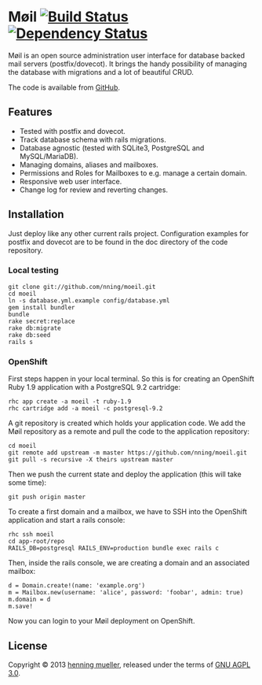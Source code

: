 Møil [![Build Status](https://travis-ci.org/nning/moeil.png?branch=master)](https://travis-ci.org/nning/moeil) [![Dependency Status](https://gemnasium.com/nning/moeil.png)](https://gemnasium.com/nning/moeil)
====

Møil is an open source administration user interface for database backed mail
servers (postfix/dovecot). It brings the handy possibility of managing the
database with migrations and a lot of beautiful CRUD.

The code is available from [GitHub](https://github.com/nning/moeil.git).

Features
--------

* Tested with postfix and dovecot.
* Track database schema with rails migrations.
* Database agnostic (tested with SQLite3, PostgreSQL and MySQL/MariaDB).
* Managing domains, aliases and mailboxes.
* Permissions and Roles for Mailboxes to e.g. manage a certain domain.
* Responsive web user interface.
* Change log for review and reverting changes.

Installation
------------

Just deploy like any other current rails project. Configuration examples for
postfix and dovecot are to be found in the doc directory of the code repository.

### Local testing

    git clone git://github.com/nning/moeil.git
	cd moeil
	ln -s database.yml.example config/database.yml
	gem install bundler
	bundle
	rake secret:replace
	rake db:migrate
	rake db:seed
	rails s

### OpenShift

First steps happen in your local terminal. So this is for creating an OpenShift
Ruby 1.9 application with a PostgreSQL 9.2 cartridge:

	rhc app create -a moeil -t ruby-1.9
	rhc cartridge add -a moeil -c postgresql-9.2

A git repository is created which holds your application code. We add the Møil
repository as a remote and pull the code to the application repository:

	cd moeil
	git remote add upstream -m master https://github.com/nning/moeil.git
	git pull -s recursive -X theirs upstream master

Then we push the current state and deploy the application (this will take some
time):

	git push origin master

To create a first domain and a mailbox, we have to SSH into the OpenShift
application and start a rails console:

	rhc ssh moeil
	cd app-root/repo
	RAILS_DB=postgresql RAILS_ENV=production bundle exec rails c

Then, inside the rails console, we are creating a domain and an associated
mailbox:

	d = Domain.create!(name: 'example.org')
	m = Mailbox.new(username: 'alice', password: 'foobar', admin: true)
	m.domain = d
	m.save!

Now you can login to your Møil deployment on OpenShift.

License
-------

Copyright © 2013 [henning mueller](http://henning.orgizm.net/), released under
the terms of [GNU AGPL 3.0](http://www.gnu.org/licenses/agpl-3.0.html).
